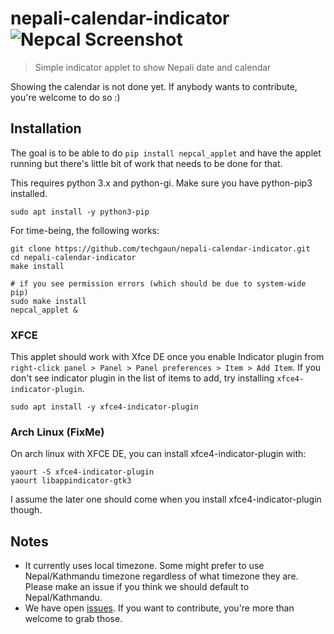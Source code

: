 # nepali-calendar-indicator ![Nepcal Screenshot](screenshot.png)

> Simple indicator applet to show Nepali date and calendar

Showing the calendar is not done yet. If anybody wants to contribute, you're welcome to do so :)

## Installation

The goal is to be able to do `pip install nepcal_applet` and have the applet running but there's little bit of work that needs to be done for that.

This requires python 3.x and python-gi. Make sure you have python-pip3 installed.

```shell
sudo apt install -y python3-pip
```

For time-being, the following works:

```shell
git clone https://github.com/techgaun/nepali-calendar-indicator.git
cd nepali-calendar-indicator
make install

# if you see permission errors (which should be due to system-wide pip)
sudo make install
nepcal_applet &
```

### XFCE

This applet should work with Xfce DE once you enable Indicator plugin from `right-click panel > Panel > Panel preferences > Item > Add Item`. If you don't see indicator plugin in the list of items to add, try installing `xfce4-indicator-plugin`.

```shell
sudo apt install -y xfce4-indicator-plugin
```

### Arch Linux (FixMe)

On arch linux with XFCE DE, you can install xfce4-indicator-plugin with:

```shell
yaourt -S xfce4-indicator-plugin
yaourt libappindicator-gtk3
```

I assume the later one should come when you install xfce4-indicator-plugin though.

## Notes

- It currently uses local timezone. Some might prefer to use Nepal/Kathmandu timezone regardless of what timezone they are. Please make an issue if you think we should default to Nepal/Kathmandu.
- We have open [issues](https://github.com/techgaun/nepali-calendar-indicator/issues). If you want to contribute, you're more than welcome to grab those.
